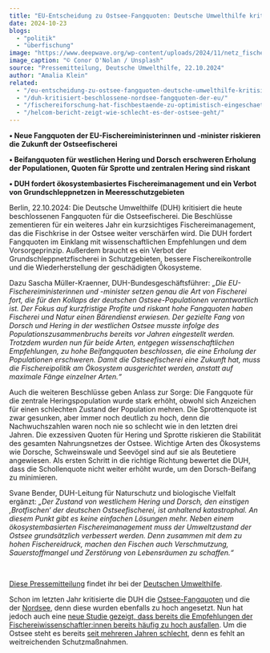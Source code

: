 ```yaml
---
title: "EU-Entscheidung zu Ostsee-Fangquoten: Deutsche Umwelthilfe kritisiert Beschlüsse als kurzsichtig"
date: 2024-10-23
blogs: 
  - "politik"
  - "überfischung"
image: "https://www.deepwave.org/wp-content/uploads/2024/11/netz_fischer_ostsee_fangquote_haende_conor-o-nolan-unsplash-scaled.jpg"
image_caption: "© Conor O'Nolan / Unsplash"
source: "Pressemitteilung, Deutsche Umwelthilfe, 22.10.2024"
author: "Amalia Klein"
related: 
  - "/eu-entscheidung-zu-ostsee-fangquoten-deutsche-umwelthilfe-kritisiert-beschluesse-als-unzureichend/"
  - "/duh-kritisiert-beschlossene-nordsee-fangquoten-der-eu/"
  - "/fischereiforschung-hat-fischbestaende-zu-optimistisch-eingeschaetzt/"
  - "/helcom-bericht-zeigt-wie-schlecht-es-der-ostsee-geht/"
---
```


**• Neue Fangquoten der EU-Fischereiministerinnen und -minister riskieren die Zukunft der Ostseefischerei**

**• Beifangquoten für westlichen Hering und Dorsch erschweren Erholung der Populationen, Quoten für Sprotte und zentralen Hering sind riskant**

**• DUH fordert ökosystembasiertes Fischereimanagement und ein Verbot von Grundschleppnetzen in Meeresschutzgebieten**

Berlin, 22.10.2024: Die Deutsche Umwelthilfe (DUH) kritisiert die heute beschlossenen Fangquoten für die Ostseefischerei. Die Beschlüsse zementieren für ein weiteres Jahr ein kurzsichtiges Fischereimanagement, das die Fischkrise in der Ostsee weiter verschärfen wird. Die DUH fordert Fangquoten im Einklang mit wissenschaftlichen Empfehlungen und dem Vorsorgeprinzip. Außerdem braucht es ein Verbot der Grundschleppnetzfischerei in Schutzgebieten, bessere Fischereikontrolle und die Wiederherstellung der geschädigten Ökosysteme.

Dazu Sascha Müller-Kraenner, DUH-Bundesgeschäftsführer: _„Die EU-Fischereiministerinnen und -minister setzen genau die Art von Fischerei fort, die für den Kollaps der deutschen Ostsee-Populationen verantwortlich ist. Der Fokus auf kurzfristige Profite und riskant hohe Fangquoten haben Fischerei und Natur einen Bärendienst erwiesen. Der gezielte Fang von Dorsch und Hering in der westlichen Ostsee musste infolge des Populationszusammenbruchs bereits vor Jahren eingestellt werden. Trotzdem wurden nun für beide Arten, entgegen wissenschaftlichen Empfehlungen, zu hohe Beifangquoten beschlossen, die eine Erholung der Populationen erschweren. Damit die Ostseefischerei eine Zukunft hat, muss die Fischereipolitik am Ökosystem ausgerichtet werden, anstatt auf maximale Fänge einzelner Arten.“_

Auch die weiteren Beschlüsse geben Anlass zur Sorge: Die Fangquote für die zentrale Heringspopulation wurde stark erhöht, obwohl sich Anzeichen für einen schlechten Zustand der Population mehren. Die Sprottenquote ist zwar gesunken, aber immer noch deutlich zu hoch, denn die Nachwuchszahlen waren noch nie so schlecht wie in den letzten drei Jahren. Die exzessiven Quoten für Hering und Sprotte riskieren die Stabilität des gesamten Nahrungsnetzes der Ostsee. Wichtige Arten des Ökosystems wie Dorsche, Schweinswale und Seevögel sind auf sie als Beutetiere angewiesen. Als ersten Schritt in die richtige Richtung bewertet die DUH, dass die Schollenquote nicht weiter erhöht wurde, um den Dorsch-Beifang zu minimieren.

Svane Bender, DUH-Leitung für Naturschutz und biologische Vielfalt ergänzt: _„Der Zustand von westlichem Hering und Dorsch, den einstigen ‚Brotfischen‘ der deutschen Ostseefischerei, ist anhaltend katastrophal. An diesem Punkt gibt es keine einfachen Lösungen mehr. Neben einem ökosystembasierten Fischereimanagement muss der Umweltzustand der Ostsee grundsätzlich verbessert werden. Denn zusammen mit dem zu hohen Fischereidruck, machen den Fischen auch Verschmutzung, Sauerstoffmangel und Zerstörung von Lebensräumen zu schaffen.“_ 

 

[Diese Pressemitteilung](https://www.duh.de/presse/pressemitteilungen/pressemitteilung/eu-entscheidung-zu-ostsee-fangquoten-deutsche-umwelthilfe-kritisiert-beschluesse-als-kurzsichtig/) findet ihr bei der [Deutschen Umwelthilfe](https://www.duh.de/).

Schon im letzten Jahr kritisierte die DUH die [Ostsee-Fangquoten](https://www.deepwave.org/eu-entscheidung-zu-ostsee-fangquoten-deutsche-umwelthilfe-kritisiert-beschluesse-als-unzureichend/) und die der [Nordsee](https://www.deepwave.org/duh-kritisiert-beschlossene-nordsee-fangquoten-der-eu/), denn diese wurden ebenfalls zu hoch angesetzt. Nun hat jedoch auch eine [neue Studie gezeigt, dass bereits die Empfehlungen der Fischereiwissenschaftler:innen bereits häufig zu hoch ausfallen](https://www.deepwave.org/fischereiforschung-hat-fischbestaende-zu-optimistisch-eingeschaetzt/). Um die Ostsee steht es bereits [seit mehreren Jahren schlecht](https://www.deepwave.org/helcom-bericht-zeigt-wie-schlecht-es-der-ostsee-geht/), denn es fehlt an weitreichenden Schutzmaßnahmen.

